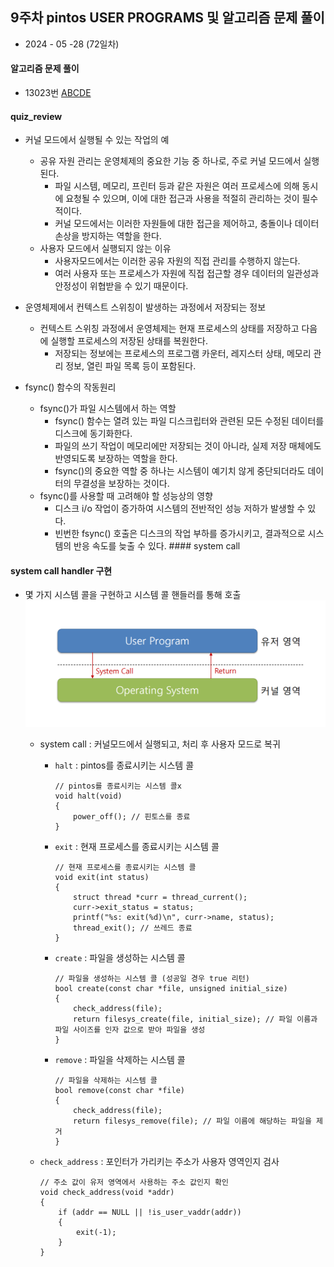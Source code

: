 ## 9주차 pintos USER PROGRAMS 및 알고리즘 문제 풀이

- 2024 - 05 -28 (72일차)

#### 알고리즘 문제 풀이

- 13023번 [ABCDE](https://github.com/dongyeoppp/Jungle_TIL/blob/main/jungle_week09/bk_13023.py)    

#### quiz_review

- 커널 모드에서 실행될 수 있는 작업의 예

  - 공유 자원 관리는 운영체제의 중요한 기능 중 하나로, 주로 커널 모드에서 실행된다.
    - 파일 시스템, 메모리, 프린터 등과 같은 자원은 여러 프로세스에 의해 동시에 요청될 수 있으며, 이에 대한 접근과 사용을 적절히 관리하는 것이 필수적이다.
    - 커널 모드에서는 이러한 자원들에 대한 접근을 제어하고, 충돌이나 데이터 손상을 방지하는 역할을 한다.
  - 사용자 모드에서 실행되지 않는 이유
    - 사용자모드에서는 이러한 공유 자원의 직접 관리를 수행하지 않는다.
    - 여러 사용자 또는 프로세스가 자원에 직접 접근할 경우 데이터의 일관성과 안정성이 위협받을 수 있기 때문이다.

- 운영체제에서 컨텍스트 스위칭이 발생하는 과정에서 저장되는 정보

  - 컨텍스트 스위칭 과정에서 운영체제는 현재 프로세스의 상태를 저장하고 다음에 실행할 프로세스의 저장된 상태를 복원한다.
    - 저장되는 정보에는 프로세스의 프로그램 카운터, 레지스터 상태, 메모리 관리 정보, 열린 파일 목록 등이 포함된다.

- fsync() 함수의 작동원리
  - fsync()가 파일 시스템에서 하는 역할
    - fsync() 함수는 열려 있는 파일 디스크립터와 관련된 모든 수정된 데이터를 디스크에 동기화한다.
    - 파일의 쓰기 작업이 메모리에만 저장되는 것이 아니라, 실제 저장 매체에도 반영되도록 보장하는 역할을 한다.
    - fsync()의 중요한 역할 중 하나는 시스템이 예기치 않게 중단되더라도 데이터의 무결성을 보장하는 것이다.
  - fsync()를 사용할 때 고려해야 할 성능상의 영향
    - 디스크 i/o 작업이 증가하여 시스템의 전반적인 성능 저하가 발생할 수 있다.
    - 빈번한 fsync() 호출은 디스크의 작업 부하를 증가시키고, 결과적으로 시스템의 반응 속도를 늦출 수 있다. #### system call

#### system call handler 구현

- 몇 가지 시스템 콜을 구현하고 시스템 콜 핸들러를 통해 호출  
   <img src="./img/image1.png">

  - system call : 커널모드에서 실행되고, 처리 후 사용자 모드로 복귀

    - `halt` : pintos를 종료시키는 시스템 콜
      ```
      // pintos를 종료시키는 시스템 콜x
      void halt(void)
      {
          power_off(); // 핀토스를 종료
      }
      ```
    - `exit` : 현재 프로세스를 종료시키는 시스템 콜
      ```
      // 현재 프로세스를 종료시키는 시스템 콜
      void exit(int status)
      {
          struct thread *curr = thread_current();
          curr->exit_status = status;
          printf("%s: exit(%d)\n", curr->name, status);
          thread_exit(); // 쓰레드 종료
      }
      ```
    - `create` : 파일을 생성하는 시스템 콜
      ```
      // 파일을 생성하는 시스템 콜 (성공일 경우 true 리턴)
      bool create(const char *file, unsigned initial_size)
      {
          check_address(file);
          return filesys_create(file, initial_size); // 파일 이름과 파일 사이즈를 인자 값으로 받아 파일을 생성
      }
      ```
    - `remove` : 파일을 삭제하는 시스템 콜
      ```
      // 파일을 삭제하는 시스템 콜
      bool remove(const char *file)
      {
          check_address(file);
          return filesys_remove(file); // 파일 이름에 해당하는 파일을 제거
      }
      ```

  - `check_address` : 포인터가 가리키는 주소가 사용자 영역인지 검사
    ```
    // 주소 값이 유저 영역에서 사용하는 주소 값인지 확인
    void check_address(void *addr)
    {
        if (addr == NULL || !is_user_vaddr(addr))
        {
            exit(-1);
        }
    }
    ```


